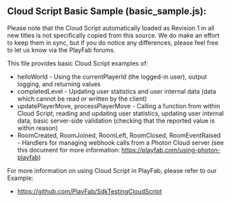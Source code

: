 Cloud Script Basic Sample (basic_sample.js):
----

Please note that the Cloud Script automatically loaded as Revision 1 in all new titles is not specifically copied from this source. We do make an effort to keep them in sync, but if you do notice any differences, please feel free to let us know via the PlayFab forums.

This file provides basic Cloud Script examples of:

  * helloWorld - Using the currentPlayerId (the logged-in user), output logging, and returning values
  * completedLevel - Updating user statistics and user internal data (data which cannot be read or written by the client)
  * updatePlayerMove, processPlayerMove - Calling a function from within Cloud Script, reading and updating user statistics, updating user internal data, basic server-side validation (checking that the reported value is within reason)
  * RoomCreated, RoomJoined, RoomLeft, RoomClosed, RoomEventRaised - Handlers for managing webhook calls from a Photon Cloud server (see this document for more information: https://playfab.com/using-photon-playfab)

For more information on using Cloud Script in PlayFab, please refer to our Example:
  * https://github.com/PlayFab/SdkTestingCloudScript
